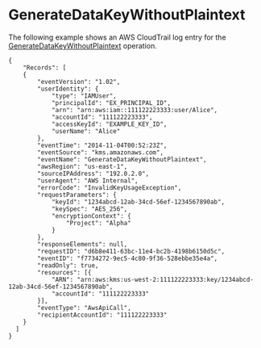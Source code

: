 # GenerateDataKeyWithoutPlaintext<a name="ct-generatedatakeyplaintext"></a>

The following example shows an AWS CloudTrail log entry for the [GenerateDataKeyWithoutPlaintext](https://docs.aws.amazon.com/kms/latest/APIReference/API_GenerateDataKeyWithoutPlaintext.html) operation\.

```
{
    "Records": [
    {
        "eventVersion": "1.02",
        "userIdentity": {
            "type": "IAMUser",
            "principalId": "EX_PRINCIPAL_ID",
            "arn": "arn:aws:iam::111122223333:user/Alice",
            "accountId": "111122223333",
            "accessKeyId": "EXAMPLE_KEY_ID",
            "userName": "Alice"
        },
        "eventTime": "2014-11-04T00:52:23Z",
        "eventSource": "kms.amazonaws.com",
        "eventName": "GenerateDataKeyWithoutPlaintext",
        "awsRegion": "us-east-1",
        "sourceIPAddress": "192.0.2.0",
        "userAgent": "AWS Internal",
        "errorCode": "InvalidKeyUsageException",
        "requestParameters": {
            "keyId": "1234abcd-12ab-34cd-56ef-1234567890ab",
            "keySpec": "AES_256",
            "encryptionContext": {
                "Project": "Alpha"
            }
        },
        "responseElements": null,
        "requestID": "d6b8e411-63bc-11e4-bc2b-4198b6150d5c",
        "eventID": "f7734272-9ec5-4c80-9f36-528ebbe35e4a",
        "readOnly": true,
        "resources": [{
            "ARN": "arn:aws:kms:us-west-2:111122223333:key/1234abcd-12ab-34cd-56ef-1234567890ab",
            "accountId": "111122223333"
        }],
        "eventType": "AwsApiCall",
        "recipientAccountId": "111122223333"
    }
  ]
}
```